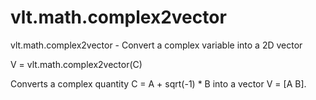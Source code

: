 # vlt.math.complex2vector

  vlt.math.complex2vector - Convert a complex variable into a 2D vector
 
   V = vlt.math.complex2vector(C)
 
   Converts a complex quantity C = A + sqrt(-1) * B into a vector
   V = [A B].
